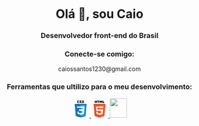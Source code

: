 <h1 align="center">Olá 👋, sou Caio</h1>
<h3 align="center">Desenvolvedor front-end do Brasil</h3>

<h3 align="center">Conecte-se comigo:</h3 >
<p align="center">
caiossantos1230@gmail.com
</p>

<h3 align="center">Ferramentas que ultilizo para o meu desenvolvimento:</h3>
<p align="center"> <a href="https://www.w3schools.com/css/" target ="_blank" rel="noreferrer"> <img src="https://raw.githubusercontent.com/devicons/devicon/master/icons/css3/css3-original-wordmark.svg" alt="css3" width= "40" height="40"/> </a> <a href="https://www.w3.org/html/" target="_blank" rel="noreferrer"> <img src="https://raw.githubusercontent.com/devicons/devicon/master/icons/html5/html5-original-wordmark.svg" alt="html5" width="40" height="40"/> </a> <img src="https://www.google.com/url?sa=i&url=https%3A%2F%2Fwww.pinterest.com%2Fpin%2F846817536180690768%2F&psig=AOvVaw3em20DVsJpzwJ2g7f9a4mC&ust=1649104649168000&source=images&cd=vfe&ved=0CAsQjRxqFwoTCPCB5Nzf-PYCFQAAAAAdAAAAABAD" width="40" height="45"></p>
